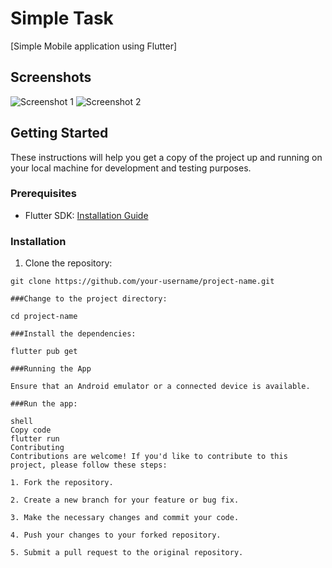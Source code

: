 # Simple Task

[Simple Mobile application using Flutter]

## Screenshots

![Screenshot 1](screenshots/screenshot1.png)
![Screenshot 2](screenshots/screenshot2.png)

## Getting Started

These instructions will help you get a copy of the project up and running on your local machine for development and testing purposes.

### Prerequisites

- Flutter SDK: [Installation Guide](https://flutter.dev/docs/get-started/install)

### Installation

1. Clone the repository:

```shell
git clone https://github.com/your-username/project-name.git

###Change to the project directory:

cd project-name

###Install the dependencies:

flutter pub get

###Running the App

Ensure that an Android emulator or a connected device is available.

###Run the app:

shell
Copy code
flutter run
Contributing
Contributions are welcome! If you'd like to contribute to this project, please follow these steps:

1. Fork the repository.

2. Create a new branch for your feature or bug fix.

3. Make the necessary changes and commit your code.

4. Push your changes to your forked repository.

5. Submit a pull request to the original repository.







